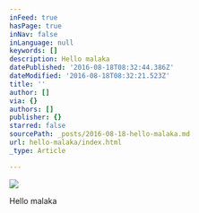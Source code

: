 ```yaml
---
inFeed: true
hasPage: true
inNav: false
inLanguage: null
keywords: []
description: Hello malaka
datePublished: '2016-08-18T08:32:44.386Z'
dateModified: '2016-08-18T08:32:21.523Z'
title: ''
author: []
via: {}
authors: []
publisher: {}
starred: false
sourcePath: _posts/2016-08-18-hello-malaka.md
url: hello-malaka/index.html
_type: Article

---
```

![](https://the-grid-user-content.s3-us-west-2.amazonaws.com/ca011876-6e65-4e41-848e-4f54debfa5de.jpg)

Hello malaka